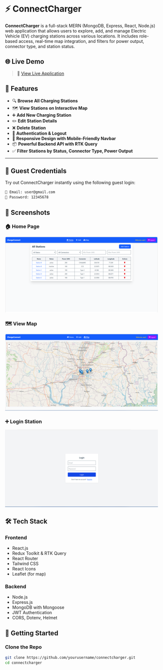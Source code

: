 # ⚡ ConnectCharger

**ConnectCharger** is a full-stack MERN (MongoDB, Express, React, Node.js) web application that allows users to explore, add, and manage Electric Vehicle (EV) charging stations across various locations. It includes role-based access, real-time map integration, and filters for power output, connector type, and station status.


## 🌐 Live Demo

> 🚀 [View Live Application](https://evoltsoft-assignment-ncsm.vercel.app/)


## 📌 Features

- 🔍 **Browse All Charging Stations**
- 🗺️ **View Stations on Interactive Map**
- ➕ **Add New Charging Station**
- ✏️ **Edit Station Details**
- ❌ **Delete Station**
- 🔐 **Authentication & Logout**
- 📱 **Responsive Design with Mobile-Friendly Navbar**
- 📦 **Powerful Backend API with RTK Query**
- ✅ **Filter Stations by Status, Connector Type, Power Output**

---

## 👥 Guest Credentials

Try out ConnectCharger instantly using the following guest login:

```bash
📧 Email: user@gmail.com  
🔑 Password: 12345678
```

## 📸 Screenshots

### 🏠 Home Page
![Home](client/public/Home.png)

### 🗺️ View Map
![Map](client/public/Map.png)

### ➕ Login Station
![Add Station](client/public/Login.png)

## 🛠️ Tech Stack

### Frontend
- React.js
- Redux Toolkit & RTK Query
- React Router
- Tailwind CSS
- React Icons
- Leaflet (for map)

### Backend
- Node.js
- Express.js
- MongoDB with Mongoose
- JWT Authentication
- CORS, Dotenv, Helmet


## 🚀 Getting Started

### Clone the Repo

```bash
git clone https://github.com/yourusername/connectcharger.git
cd connectcharger
